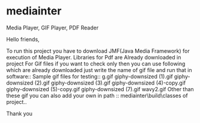 # mediainter
Media Player, GIF Player, PDF Reader

Hello friends,

To run this project you have to download JMF(Java Media Framework) for execution of Media Player.
Libraries for Pdf are Already downloaded in project
For Gif files if you want to check only then you can use following which are already downloaded just write the name of gif file and run that in software::
Sample gif files for testing::
g.gif
giphy-downsized (1).gif
giphy-downsized (2).gif
giphy-downsized (3).gif
giphy-downsized (4)-copy.gif
giphy-downsized (5)-copy.gif
giphy-downsized (7).gif
wavy2.gif
Other than these gif you can also add your own in path ::
mediainter\\build\\classes
of project..


Thank you 
